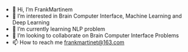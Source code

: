 - 👋 Hi, I’m FrankMartinem
- 👀 I’m interested in Brain Computer Interface, Machine Learning and Deep Learning
- 🌱 I’m currently learning NLP problem
- 💞️ I’m looking to collaborate on Brain Computer Interface Problems
- 📫 How to reach me frankmartinet@163.com

<!---
FrankMartinem/FrankMartinem is a ✨ special ✨ repository because its `README.md` (this file) appears on your GitHub profile.
You can click the Preview link to take a look at your changes.
--->
